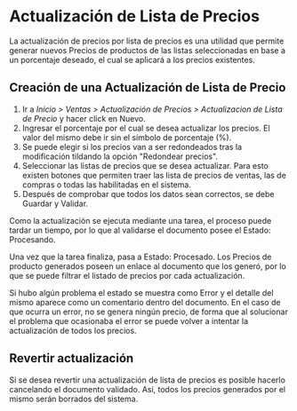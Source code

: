 # Actualización de Lista de Precios

La actualización de precios por lista de precios es una utilidad que permite generar nuevos Precios de productos de las listas seleccionadas en base a un porcentaje deseado, el cual se aplicará a los precios existentes.


## Creación de una Actualización de Lista de Precio

1. Ir a *Inicio > Ventas > Actualización de Precios > Actualizacion de Lista de Precio* y hacer click en Nuevo.
2. Ingresar el porcentaje por el cual se desea actualizar los precios. El valor del mismo debe ir sin el símbolo de porcentaje (%).
3. Se puede elegir si los precios van a ser redondeados tras la modificación tildando la opción "Redondear precios".
4. Seleccionar las listas de precios que se desea actualizar. Para esto existen botones que permiten traer las lista de precios de ventas, las de compras o todas las habilitadas en el sistema.
5. Después de comprobar que todos los datos sean correctos, se debe Guardar y Validar.

Como la actualización se ejecuta mediante una tarea, el proceso puede tardar un tiempo, por lo que al validarse el documento posee el Estado: Procesando.

Una vez que la tarea finaliza, pasa a Estado: Procesado. Los Precios de producto generados poseen un enlace al documento que los generó, por lo que se puede filtrar el listado de precios por cada actualización.

Si hubo algún problema el estado se muestra como Error y el detalle del mismo aparece como un comentario dentro del documento. En el caso de que ocurra un error, no se genera ningún precio, de forma que al solucionar el problema que ocasionaba el error se puede volver a intentar la actualización de todos los precios.

## Revertir actualización

Si se desea revertir una actualización de lista de precios es posible hacerlo cancelando el documento validado. Así, todos los precios generados por el mismo serán borrados del sistema.
